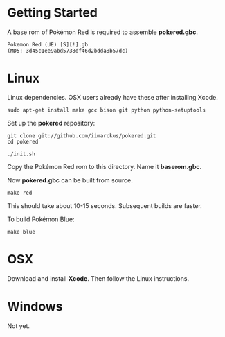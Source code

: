 # Getting Started

A base rom of Pokémon Red is required to assemble **pokered.gbc**.

	Pokemon Red (UE) [S][!].gb
	(MD5: 3d45c1ee9abd5738df46d2bdda8b57dc)


# Linux

Linux dependencies. OSX users already have these after installing Xcode.

	sudo apt-get install make gcc bison git python python-setuptools


Set up the **pokered** repository:

	git clone git://github.com/iimarckus/pokered.git
	cd pokered

	./init.sh

Copy the Pokémon Red rom to this directory. Name it **baserom.gbc**.

Now **pokered.gbc** can be built from source.

	make red

This should take about 10-15 seconds. Subsequent builds are faster.


To build Pokémon Blue:

	make blue


# OSX

Download and install **Xcode**. Then follow the Linux instructions.


# Windows

Not yet.

